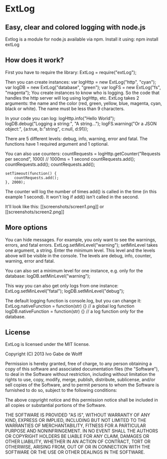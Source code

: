 ExtLog
======

Easy, clear and colored logging with node.js
------

Extlog is a module for node.js available via npm. Install it using:
	npm install extLog

How does it work?
-----

First you have to require the library:
	ExtLog = require("extLog");

Then you can create instances:
	var logHttp = new ExtLog("http", "cyan");
	var logDB = new ExtLog("database", "green");
	var logFS = new ExtLog("fs", "magenta");
You create instances to know who is logging. So the code that handles the http server will log using logHttp, etc. ExtLog takes 2 arguments: the name and the color (red, green, yellow, blue, magenta, cyan, black or white). The name must be less than 9 characters.

In your code you can log:
	logHttp.info("Hello World");
	logDB.debug("Logging a string:", "A string...");
	logFS.warning("Or a JSON object:", {a:true, b:"string", c:null, d:91});

There are 5 different levels: debug, info, warning, error and fatal. The functions have 1 required argument and 1 optional.

You can also use counters:
	countRequests = logHttp.getCounter("Requests per second", 1000) // 1000ms = 1 second
	countRequests.add();
	countRequests.add();
	countRequests.add();
	
	setTimeout(function() {
		countRequests.add();
	}, 2000);
The counter will log the number of times add() is called in the time (in this example 1 second). It won't log if add() isn't called in the second.

It'll look like this:
[[screenshots/screen1.png]]
or
[[screenshots/screen2.png]]

More options
------
You can hide messages. For example, you only want to see the warnings, errors, and fatal errors.
	ExtLog.setMinLevel("warning");
setMinLevel takes one argument, a string. Enter the minimum level. This level and the levels above will be visible in the console. The levels are debug, info, counter, warning, error and fatal.

You can also set a minimum level for one instance, e.g. only for the database:
	logDB.setMinLevel("warning");

This way you can also get only logs from one instance:
	ExtLog.setMinLevel("fatal");
	logDB.setMinLevel("debug");

The default logging function is console.log, but you can change it:
	ExtLog.nativeFunction = function(str) {} // a global log function
	logDB.nativeFunction = function(str) {} // a log function only for the database.

License
------
ExtLog is licensed under the MIT license.

Copyright (C) 2013 Ivo Gabe de Wolff

Permission is hereby granted, free of charge, to any person obtaining a copy of this software and associated documentation files (the "Software"), to deal in the Software without restriction, including without limitation the rights to use, copy, modify, merge, publish, distribute, sublicense, and/or sell copies of the Software, and to permit persons to whom the Software is furnished to do so, subject to the following conditions:

The above copyright notice and this permission notice shall be included in all copies or substantial portions of the Software.

THE SOFTWARE IS PROVIDED "AS IS", WITHOUT WARRANTY OF ANY KIND, EXPRESS OR IMPLIED, INCLUDING BUT NOT LIMITED TO THE WARRANTIES OF MERCHANTABILITY, FITNESS FOR A PARTICULAR PURPOSE AND NONINFRINGEMENT. IN NO EVENT SHALL THE AUTHORS OR COPYRIGHT HOLDERS BE LIABLE FOR ANY CLAIM, DAMAGES OR OTHER LIABILITY, WHETHER IN AN ACTION OF CONTRACT, TORT OR OTHERWISE, ARISING FROM, OUT OF OR IN CONNECTION WITH THE SOFTWARE OR THE USE OR OTHER DEALINGS IN THE SOFTWARE.